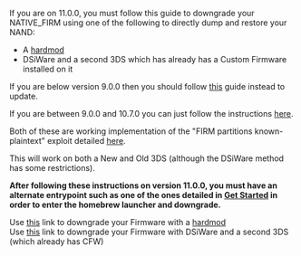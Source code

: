 If you are on 11.0.0, you must follow this guide to downgrade your NATIVE_FIRM using one of the following to directly dump and restore your NAND:    
 + A [hardmod](https://gbatemp.net/threads/414498/)
 + DSiWare and a second 3DS which has already has a Custom Firmware installed on it  

If you are below version 9.0.0 then you should follow [this](https://github.com/Plailect/plailect.github.io/wiki/9.2.0-Update) guide instead to update.    

If you are between 9.0.0 and 10.7.0 you can just follow the instructions [here](https://github.com/Plailect/plailect.github.io/wiki/Get-Started).    

Both of these are working implementation of the "FIRM partitions known-plaintext" exploit detailed [here](https://www.3dbrew.org/wiki/3DS_System_Flaws).

This will work on both a New and Old 3DS (although the DSiWare method has some restrictions).

**After following these instructions on version 11.0.0, you must have an alternate entrypoint such as one of the ones detailed in [Get Started](https://github.com/Plailect/Guide/wiki/Get-Started) in order to enter the homebrew launcher and downgrade.**

Use [this](https://github.com/Plailect/Guide/wiki/Hardmod-Downgrade/) link to downgrade your Firmware with a [hardmod](https://gbatemp.net/threads/414498/)    
Use [this](https://github.com/Plailect/Guide/wiki/DSiWare-Downgrade/) link to downgrade your Firmware with DSiWare and a second 3DS (which already has CFW)
